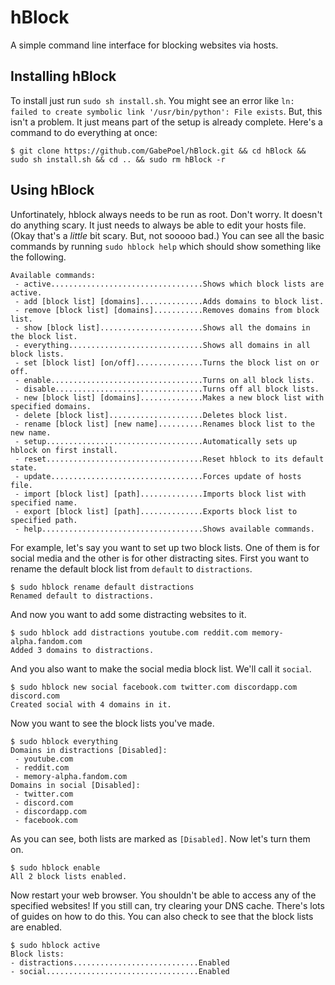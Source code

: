 # hBlock

A simple command line interface for blocking websites via hosts.

## Installing hBlock

To install just run `sudo sh install.sh`. You might see an error like `ln: failed to create symbolic link '/usr/bin/python': File exists`. But, this isn't a problem. It just means part of the setup is already complete. Here's a command to do everything at once:

```$ git clone https://github.com/GabePoel/hBlock.git && cd hBlock && sudo sh install.sh && cd .. && sudo rm hBlock -r```

## Using hBlock

Unfortinately, hblock always needs to be run as root. Don't worry. It doesn't do anything scary. It just needs to always be able to edit your hosts file. (Okay that's a _little_ bit scary. But, not sooooo bad.) You can see all the basic commands by running `sudo hblock help` which should show something like the following.

```
Available commands:
 - active..................................Shows which block lists are active.
 - add [block list] [domains]..............Adds domains to block list.
 - remove [block list] [domains]...........Removes domains from block list.
 - show [block list].......................Shows all the domains in the block list.
 - everything..............................Shows all domains in all block lists.
 - set [block list] [on/off]...............Turns the block list on or off.
 - enable..................................Turns on all block lists.
 - disable.................................Turns off all block lists.
 - new [block list] [domains]..............Makes a new block list with specified domains.
 - delete [block list].....................Deletes block list.
 - rename [block list] [new name]..........Renames block list to the new name.
 - setup...................................Automatically sets up hblock on first install.
 - reset...................................Reset hblock to its default state.
 - update..................................Forces update of hosts file.
 - import [block list] [path]..............Imports block list with specified name.
 - export [block list] [path]..............Exports block list to specified path.
 - help....................................Shows available commands.
```
For example, let's say you want to set up two block lists. One of them is for social media and the other is for other distracting sites. First you want to rename the default block list from `default` to `distractions`.

```
$ sudo hblock rename default distractions
Renamed default to distractions.
```

And now you want to add some distracting websites to it.

```
$ sudo hblock add distractions youtube.com reddit.com memory-alpha.fandom.com
Added 3 domains to distractions.
```

And you also want to make the social media block list. We'll call it `social`.

```
$ sudo hblock new social facebook.com twitter.com discordapp.com discord.com
Created social with 4 domains in it.
```

Now you want to see the block lists you've made.

```
$ sudo hblock everything
Domains in distractions [Disabled]:
 - youtube.com
 - reddit.com
 - memory-alpha.fandom.com
Domains in social [Disabled]:
 - twitter.com
 - discord.com
 - discordapp.com
 - facebook.com
 ```

 As you can see, both lists are marked as `[Disabled]`. Now let's turn them on.

 ```
 $ sudo hblock enable
 All 2 block lists enabled.
 ```

 Now restart your web browser. You shouldn't be able to access any of the specified websites! If you still can, try clearing your DNS cache. There's lots of guides on how to do this. You can also check to see that the block lists are enabled.

 ```
 $ sudo hblock active
 Block lists:
 - distractions............................Enabled
 - social..................................Enabled
 ```
